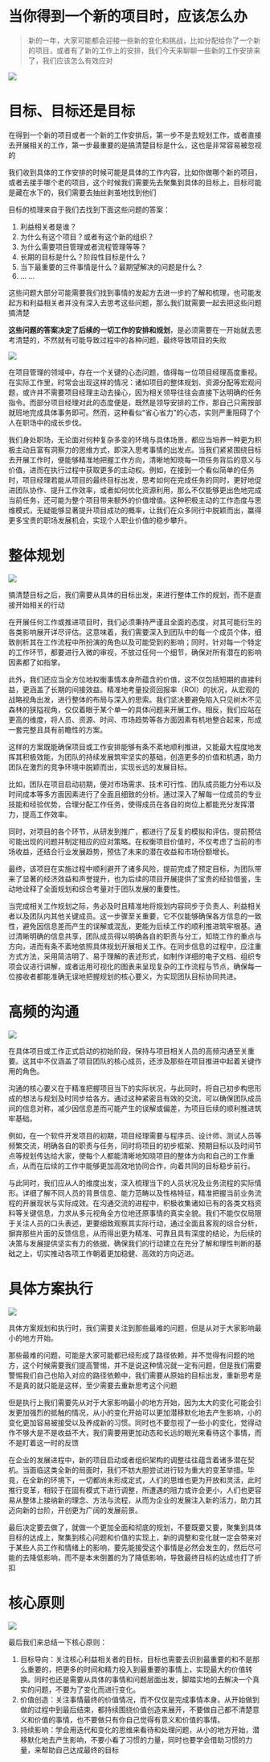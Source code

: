 # 当你得到一个新的项目时，应该怎么办

> 新的一年，大家可能都会迎接一些新的变化和挑战，比如分配给你了一个新的项目，或者有了新的工作上的安排，我们今天来聊聊一些新的工作安排来了，我们应该怎么有效应对
> 

![](https://my-image.askcheng.xyz/cheng-img/2024/12/066cdd2805104d038e5c0e16ceba2c8f~tplv-5jbd59dj06-image.png)

# 目标、目标还是目标

在得到一个新的项目或者一个新的工作安排后，第一步不是去规划工作，或者直接去开展相关的工作，第一步最重要的是搞清楚目标是什么，这也是非常容易被忽视的

我们收到具体的工作安排的时候可能是具体的工作内容，比如你做哪个新的项目，或者去接手哪个老的项目，这个时候我们需要先去聚集到具体的目标上，目标可能是藏在水下的，我们需要去抽丝剥茧地找到他们

目标的梳理来自于我们去找到下面这些问题的答案：

1. 利益相关者是谁？
2. 为什么有这个项目？或者有这个新的组织？
3. 为什么需要项目管理或者流程管理等等？
4. 长期的目标是什么？阶段性目标是什么？
5. 当下最重要的三件事情是什么？最期望解决的问题是什么？
6. … …

这些问题大部分可能需要我们找到事情的发起方去进一步的了解和梳理，也可能发起方和利益相关者并没有深入去思考这些问题，那么我们就需要一起去把这些问题搞清楚

**这些问题的答案决定了后续的一切工作的安排和规划**，是必须需要在一开始就去思考清楚的，不然就有可能导致过程中的各种问题，最终导致项目的失败

![](https://my-image.askcheng.xyz/cheng-img/2024/12/7d4245e7f1c7b7ad7b1efb61e514f839.png)

在项目管理的领域中，存在一个关键的心态问题，值得每一位项目经理高度重视。在实际工作里，时常会出现这样的情况：诸如项目的整体规划、资源分配等宏观问题，或许并不需要项目经理主动去操心，因为相关领导往往会直接下达明确的任务指令。而部分项目经理对此的态度便是，既然是领导安排的工作，那自己只需按部就班地完成具体事务即可。然而，这种看似“省心省力”的心态，实则严重阻碍了个人在职场中的成长步伐。

我们身处职场，无论面对何种复杂多变的环境与具体场景，都应当培养一种更为积极主动且富有洞察力的思维方式，即深入思考事情的出发点。当我们紧紧围绕目标去开展工作时，便能够精准地把握工作方向，清晰地知晓每一项任务背后的意义与价值，进而在执行过程中获取更多的主动权。例如，在接到一个看似简单的任务时，项目经理若能从项目的最终目标出发，思考如何在完成任务的同时，更好地促进团队协作、提升工作效率，或者如何优化资源利用，那么不仅能够更出色地完成当前任务，还可能为整个项目带来额外的价值增值。这种积极主动的工作态度与思维模式，无疑能够显著提升项目成功的概率，让我们在众多同行中脱颖而出，赢得更多宝贵的职场发展机会，实现个人职业价值的稳步攀升。

# 整体规划

![](https://my-image.askcheng.xyz/cheng-img/2024/12/9b7e7d6c28520fe3dd2c25e492ea8d6c.png)

搞清楚目标之后，我们需要从具体的目标出发，来进行整体工作的规划，而不是直接开始相关的行动

在开展任何工作或推进项目时，我们必须秉持严谨且全面的态度，对其可能衍生的各类影响展开详尽评估。这意味着，我们需要深入到团队中的每一个成员个体，细致剖析其在工作流程中所扮演的角色以及可能受到的影响；同时，针对每一个特定的工作环节，都要进行入微的审视，不放过任何一个细节，确保对所有潜在的影响因素都了如指掌。

此外，我们还应当全方位地权衡事情本身所蕴含的价值，这不仅包括短期的直接利益，更涵盖了长期的间接效益。精准地考量投资回报率（ROI）的状况，从宏观的战略视角出发，进行整体的布局与深入的思索。我们坚决要避免陷入只见树木不见森林的狭隘视角，仅仅着眼于某个单一的具体问题来开展工作。相反，我们应站在更高的维度，将人员、资源、时间、市场趋势等各方面因素有机地整合起来，形成一套完整且具有前瞻性的方案。

这样的方案既能确保项目或工作安排能够有条不紊地顺利推进，又能最大程度地发挥其积极效能，为团队的持续发展筑牢坚实的基础，创造更多的价值和机遇，助力团队在激烈的竞争环境中脱颖而出，实现长远的发展目标。

比如，团队在项目启动初期，便对市场需求、技术可行性、团队成员能力分布以及时间成本等多方面因素进行了全面且细致的分析。通过深入了解每一位成员的专业技能和经验优势，合理分配工作任务，使得成员在各自的岗位上都能充分发挥潜力，提高工作效率。

同时，对项目的各个环节，从研发到推广，都进行了反复的模拟和评估，提前预估可能出现的问题并制定相应的应对策略。在权衡项目价值时，不仅考虑了当前的市场收益，还结合行业发展趋势，预估了未来的潜在收益和市场份额增长。

最终，该项目在实施过程中顺利避开了诸多风险，提前完成了预定目标，为团队带来了显著的经济效益和声誉提升，也为后续的项目开展提供了宝贵的经验借鉴，生动地诠释了全面规划和综合考量对于团队发展的重要性。

当完成相关工作规划之际，务必及时且精准地将规划内容同步于负责人、利益相关者以及团队内其他关键成员。这一步骤至关重要，它不仅能够确保各方信息的一致性，避免因信息差而产生的误解或混乱，更能为后续工作的顺利推进筑牢根基。通过清晰明确的信息共享，团队成员得以明确各自的职责与分工，知晓工作的重点与方向，进而有条不紊地依照具体规划开展相关工作。在同步信息的过程中，应注重方式方法，采用简洁明了、易于理解的表述形式，如制作详细的电子文档、组织专项会议进行讲解，或者运用可视化的图表来呈现复杂的工作流程与节点，确保每一位接收者都能准确无误地把握规划的核心要义，为实现团队目标协同共进。 

# 高频的沟通

![](https://my-image.askcheng.xyz/cheng-img/2024/12/8209e68a94a3e254de4f009c1010b9e4.png)

在具体项目或工作正式启动的初始阶段，保持与项目相关人员的高频沟通至关重要。这其中不仅涵盖了项目团队的核心成员，还涉及那些在项目推进中起着关键作用的角色。

沟通的核心要义在于精准把握项目当下的实际状况，与此同时，将自己初步构思形成的想法与规划及时同步给各方。通过这种紧密且有效的交流，可以确保团队成员间的信息对称，减少因信息差而可能产生的误解或偏差，为项目后续的顺利推进筑牢基础。

例如，在一个软件开发项目的初期，项目经理需要与程序员、设计师、测试人员等频繁交流，明确各自的职责与任务，同时将项目的初步框架、预期目标以及时间节点等规划传达给大家，使每个人都能清晰地知晓项目的整体方向和自己的工作重点，从而在后续的工作中能够更加高效地协同合作，向着共同的目标稳步前行。 

与此同时，我们应从人的维度出发，深入梳理当下的人员状况及业务流程的实际情形。详细了解不同人员的背景信息、能力范畴以及性格特征，精准把握当前业务流程的开展现状与实际成效。在沟通交流的进程中，积极收集诸如已有的各类文档资料等关键信息，力求从多元视角全方位地还原事情的真实全貌。我们不能仅仅局限于关注人员的口头表述，更要细致观察其实际行动，通过全面且客观的综合分析，摒弃那些片面的反馈信息，从而得出更为精准、可靠且具有深度的结论，为后续的决策与发展提供坚实有力的依据，确保我们的行动建立在充分了解和理性判断的基础之上，切实推动各项工作朝着更加稳健、高效的方向迈进。 

# 具体方案执行

![](https://my-image.askcheng.xyz/cheng-img/2024/12/09b1f7330dab09c3a7e0b4e493c8428e.png)

具体方案规划和执行时，我们需要关注到那些最难的问题，但是从对于大家影响最小的地方开始。

那些最难的问题，可能是大家可能都已经形成了路径依赖，并不觉得有问题的地方，这个时候需要我们提高警惕，并不是说这种情况就一定有问题，但是我们需要警惕我们自己也陷入对应的路径依赖中，我们需要从原始的目标出发，重新思考是不是真的就只能是这样，至少需要去重新思考这个问题

但是执行上我们需要先从对于大家影响最小的地方开始，因为太大的变化可能会引发更加强烈的抵触的情况，从小的变化开始可以更加潜移默化地去产生影响，小的变化更加容易被接受以及养成新的习惯。同时也不要忽视了一些小的变化，觉得动作不够大是不是收益不大，我们需要用更加动态和长远的眼光来看待这个事情，而不是盯着这一时的反馈

在企业的发展进程中，新的项目启动或者组织架构的调整往往蕴含着诸多潜在契机。当面临这类全新的局面时，我们不妨大胆尝试进行较为重大的变革举措。毕竟，在全新的环境下，一切都尚未形成定式，人们的思维也更为开放和灵活，此时推行变革，相较于在固有模式下进行调整，所遭遇的阻力或许会更小，人们也更容易从整体上接纳新的理念、方法与流程，从而为企业的发展注入新的活力，助力其迈向新的台阶，开创更为广阔的发展前景。 

最后决定要去做了，就做一个更加全面和彻底的规划，不要既要又要，聚集到具体目标的达成上，聚集到核心问题和价值的实现上，新的调整和变化就一定会带来对于某些人员工作和情绪上的影响，要先能接受这个事情是必然会发生的，然后尽可能的去降低影响，而不是本末倒置的为了降低影响，导致最终目标的达成也打了折扣

# 核心原则

![](https://my-image.askcheng.xyz/cheng-img/2024/12/d00bf1e4d19fbe1163b6ea162763fce4.png)

最后我们来总结一下核心原则：

1. 目标导向：关注核心利益相关者的目标，目标也需要去识别最重要的和不是那么重要的，把更多的时间和精力投入到最重要的事情上，实现最大的价值转换。同时也还是需要从具体的事情和问题层面出发，脚踏实地的去解决一个真实的问题，不要为了变化而进行变化。
2. 价值创造：关注事情最终的价值情况，而不仅仅是完成事情本身。从开始做到做的过程中到最后结束，都持续围绕价值创造来展开，不要做自己都不清楚意义和价值的事情，也不要做只有你自己觉得有意义和价值的事情。
3. 持续影响：学会用迭代和变化的思维来看待和处理问题，从小的地方开始，潜移默化地去产生影响，不要小看了习惯的力量，同时也要学会借助习惯的力量，来帮助自己达成最终的目标